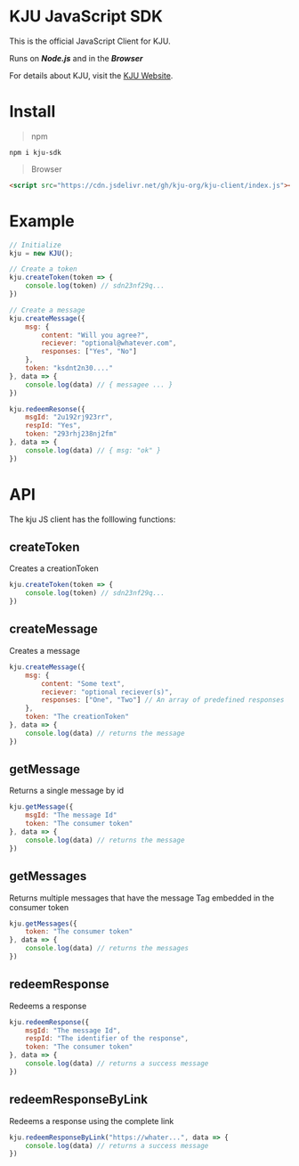 # KJU JavaScript SDK
 
This is the official JavaScript Client for KJU. 

Runs on ***Node.js*** and in the ***Browser***

For details about KJU, visit the [KJU Website](https://kju-org.github.io).


# Install

> npm

```shell
npm i kju-sdk
```

> Browser

```html
<script src="https://cdn.jsdelivr.net/gh/kju-org/kju-client/index.js"></script>
```

# Example

```javascript
// Initialize
kju = new KJU();

// Create a token
kju.createToken(token => {
	console.log(token) // sdn23nf29q...
})

// Create a message
kju.createMessage({
	msg: {
		content: "Will you agree?",
		reciever: "optional@whatever.com",
		responses: ["Yes", "No"]
	},
	token: "ksdnt2n30...."
}, data => {
	console.log(data) // { messagee ... }
})

kju.redeemResonse({
	msgId: "2u192rj923rr",
	respId: "Yes",
	token: "293rhj238nj2fm"
}, data => {
	console.log(data) // { msg: "ok" }
})
```

# API

The kju JS client has the folllowing functions:

## createToken

Creates a creationToken

```javascript
kju.createToken(token => {
	console.log(token) // sdn23nf29q...
})
```

## createMessage

Creates a message

```javascript
kju.createMessage({
	msg: {
		content: "Some text",
		reciever: "optional reciever(s)",
		responses: ["One", "Two"] // An array of predefined responses
	},
	token: "The creationToken"
}, data => {
	console.log(data) // returns the message
})
```

## getMessage

Returns a single message by id

```javascript
kju.getMessage({
	msgId: "The message Id"
	token: "The consumer token"
}, data => {
	console.log(data) // returns the message
})
```

## getMessages

Returns multiple messages that have the message Tag embedded in the consumer token

```javascript
kju.getMessages({
	token: "The consumer token"
}, data => {
	console.log(data) // returns the messages
})
```

## redeemResponse

Redeems a response

```javascript
kju.redeemResponse({
	msgId: "The message Id",
	respId: "The identifier of the response",
	token: "The consumer token"
}, data => {
	console.log(data) // returns a success message
})
```

## redeemResponseByLink

Redeems a response using the complete link

```javascript
kju.redeemResponseByLink("https://whater...", data => {
	console.log(data) // returns a success message
})
```